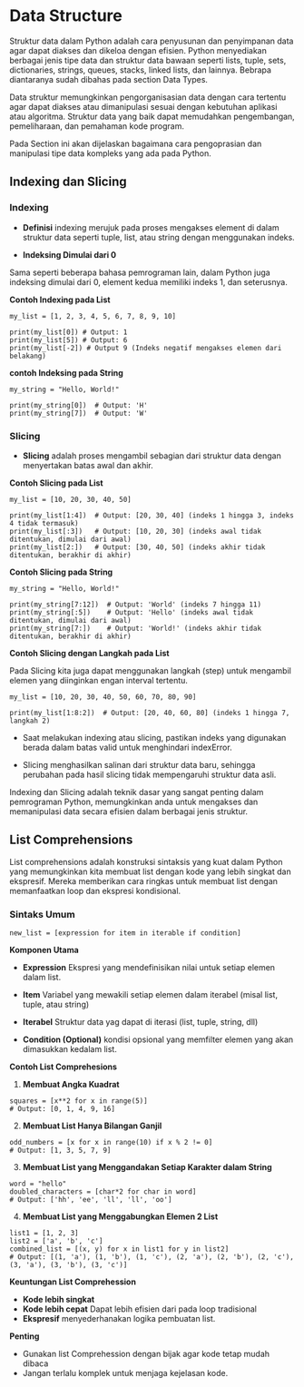 # Data Structure

Struktur data dalam Python adalah cara penyusunan dan penyimpanan data agar dapat diakses dan dikeloa dengan efisien. Python menyediakan berbagai jenis tipe data dan struktur data bawaan seperti lists, tuple, sets, dictionaries, strings, queues, stacks, linked lists, dan lainnya. Bebrapa diantaranya sudah dibahas pada section Data Types.

Data struktur memungkinkan pengorganisasian data dengan cara tertentu agar dapat diakses atau dimanipulasi sesuai dengan kebutuhan aplikasi atau algoritma. Struktur data yang baik dapat memudahkan pengembangan, pemeliharaan, dan pemahaman kode program.

Pada Section ini akan dijelaskan bagaimana cara pengoprasian dan manipulasi tipe data kompleks yang ada pada Python.

## Indexing dan Slicing

### Indexing

- **Definisi** indexing merujuk pada proses mengakses element di dalam struktur data seperti tuple, list, atau string dengan menggunakan indeks.

- **Indeksing Dimulai dari 0**

Sama seperti beberapa bahasa pemrograman lain, dalam Python juga indeksing dimulai dari 0, element kedua memiliki indeks 1, dan seterusnya.

**Contoh Indexing pada List**

```
my_list = [1, 2, 3, 4, 5, 6, 7, 8, 9, 10]

print(my_list[0]) # Output: 1
print(my_list[5]) # Output: 6
print(my_list[-2]) # Output 9 (Indeks negatif mengakses elemen dari belakang)
```

**contoh Indeksing pada String**

```
my_string = "Hello, World!"

print(my_string[0])  # Output: 'H'
print(my_string[7])  # Output: 'W'
```

### Slicing

- **Slicing** adalah proses mengambil sebagian dari struktur data dengan menyertakan batas awal dan akhir.

**Contoh Slicing pada List**

```
my_list = [10, 20, 30, 40, 50]

print(my_list[1:4])  # Output: [20, 30, 40] (indeks 1 hingga 3, indeks 4 tidak termasuk)
print(my_list[:3])   # Output: [10, 20, 30] (indeks awal tidak ditentukan, dimulai dari awal)
print(my_list[2:])   # Output: [30, 40, 50] (indeks akhir tidak ditentukan, berakhir di akhir)
```

**Contoh Slicing pada String**

```
my_string = "Hello, World!"

print(my_string[7:12])  # Output: 'World' (indeks 7 hingga 11)
print(my_string[:5])    # Output: 'Hello' (indeks awal tidak ditentukan, dimulai dari awal)
print(my_string[7:])    # Output: 'World!' (indeks akhir tidak ditentukan, berakhir di akhir)
```

**Contoh Slicing dengan Langkah pada List**

Pada Slicing kita juga dapat menggunakan langkah (step) untuk mengambil elemen yang diinginkan engan interval tertentu.

```
my_list = [10, 20, 30, 40, 50, 60, 70, 80, 90]

print(my_list[1:8:2])  # Output: [20, 40, 60, 80] (indeks 1 hingga 7, langkah 2)
```

- Saat melakukan indexing atau slicing, pastikan indeks yang digunakan berada dalam batas valid untuk menghindari indexError.

- Slicing menghasilkan salinan dari struktur data baru, sehingga perubahan pada hasil slicing tidak mempengaruhi struktur data asli.

Indexing dan Slicing adalah teknik dasar yang sangat penting dalam pemrograman Python, memungkinkan anda untuk mengakses dan memanipulasi data secara efisien dalam berbagai jenis struktur.

## List Comprehensions

List comprehensions adalah konstruksi sintaksis yang kuat dalam Python yang memungkinkan kita membuat list dengan kode yang lebih singkat dan ekspresif. Mereka memberikan cara ringkas untuk membuat list dengan memanfaatkan loop dan ekspresi kondisional.

### Sintaks Umum

```
new_list = [expression for item in iterable if condition]
```

**Komponen Utama**

- **Expression** Ekspresi yang mendefinisikan nilai untuk setiap elemen dalam list.

- **Item** Variabel yang mewakili setiap elemen dalam iterabel (misal list, tuple, atau string)

- **Iterabel** Struktur data yag dapat di iterasi (list, tuple, string, dll)

- **Condition (Optional)** kondisi opsional yang memfilter elemen yang akan dimasukkan kedalam list.

**Contoh List Comprehesions**

1. **Membuat Angka Kuadrat**

```
squares = [x**2 for x in range(5)]
# Output: [0, 1, 4, 9, 16]
```

2. **Membuat List Hanya Bilangan Ganjil**

```
odd_numbers = [x for x in range(10) if x % 2 != 0]
# Output: [1, 3, 5, 7, 9]
```

3. **Membuat List yang Menggandakan Setiap Karakter dalam String**

```
word = "hello"
doubled_characters = [char*2 for char in word]
# Output: ['hh', 'ee', 'll', 'll', 'oo']
```

4. **Membuat List yang Menggabungkan Elemen 2 List**

```
list1 = [1, 2, 3]
list2 = ['a', 'b', 'c']
combined_list = [(x, y) for x in list1 for y in list2]
# Output: [(1, 'a'), (1, 'b'), (1, 'c'), (2, 'a'), (2, 'b'), (2, 'c'), (3, 'a'), (3, 'b'), (3, 'c')]
```

**Keuntungan List Comprehession**

- **Kode lebih singkat**
- **Kode lebih cepat** Dapat lebih efisien dari pada loop tradisional
- **Ekspresif** menyederhanakan logika pembuatan list.

**Penting**

- Gunakan list Comprehession dengan bijak agar kode tetap mudah dibaca
- Jangan terlalu komplek untuk menjaga kejelasan kode.

